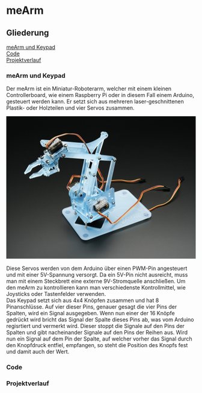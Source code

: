 # meArm

## Gliederung
[meArm und Keypad](#einf)<br>
[Code](#code)<br>
[Projektverlauf](#verl)<br>

### meArm und Keypad<a name="einf"></a>
Der meArm ist ein Miniatur-Roboterarm, welcher mit einem kleinen Controllerboard, wie einem Raspberry Pi oder in diesem Fall einem Arduino, gesteuert werden kann. Er setzt sich aus mehreren laser-geschnittenen Plastik- oder Holzteilen und vier Servos zusammen.

![pic1](Bilder/2012-01.jpg "meArm Beispielbild")

Diese Servos werden von dem Arduino über einen PWM-Pin angesteuert und mit einer 5V-Spannung versorgt. Da ein 5V-Pin nicht ausreicht, muss man mit einem Steckbrett eine externe 9V-Stromquelle anschließen. Um den meArm zu kontrollieren kann man verschiedenste Kontrollmittel, wie Joysticks oder Tastenfelder verwenden.<br>
Das Keypad setzt sich aus 4x4 Knöpfen zusammen und hat 8 Pinanschlüsse. Auf vier dieser Pins, genauer gesagt die vier Pins der Spalten, wird ein Signal ausgegeben. Wenn nun einer der 16 Knöpfe gedrückt wird bricht das Signal der Spalte dieses Pins ab, was vom Arduino regisrtiert und vermerkt wird. Dieser stoppt die Signale auf den Pins der Spalten und  gibt nacheinander Signale auf den Pins der Reihen aus. Wird nun ein Signal auf dem Pin der Spalte, auf welcher vorher das Signal durch den Knopfdruck entfiel, empfangen, so steht die Position des Knopfs fest und  damit auch der Wert.



### Code<a name="code"></a>

### Projektverlauf<a name="verl"></a>
